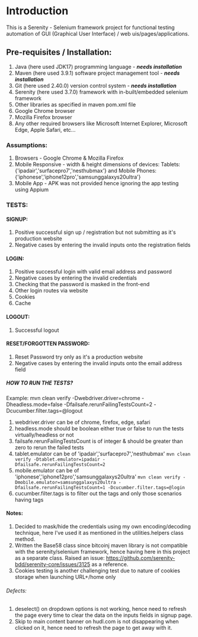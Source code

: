 # Introduction

This is a Serenity - Selenium framework project for functional testing automation of GUI (Graphical User Interface) /
web uis/pages/applications.

## Pre-requisites / Installation:

1. Java (here used JDK17) programming language - **_needs installation_**
2. Maven (here used 3.9.1) software project management tool - **_needs installation_**
3. Git (here used 2.40.0) version control system - **_needs installation_**
4. Serenity (here used 3.7.0) framework with in-built/embedded selenium framework
5. Other libraries as specified in maven pom.xml file
6. Google Chrome browser
7. Mozilla Firefox browser
8. Any other required browsers like Microsoft Internet Explorer, Microsoft Edge, Apple Safari, etc...

### Assumptions:

1. Browsers - Google Chrome & Mozilla Firefox
2. Mobile Responsive - width & height dimensions of devices: Tablets: {'ipadair','surfacepro7','nesthubmax'} and
   Mobile Phones: {'iphonese','iphone12pro','samsunggalaxys20ultra'}
3. Mobile App - APK was not provided hence ignoring the app testing using Appium

### TESTS:

#### SIGNUP:

1. Positive successful sign up / registration but not submitting as it's production website
2. Negative cases by entering the invalid inputs onto the registration fields

#### LOGIN:

1. Positive successful login with valid email address and password
2. Negative cases by entering the invalid credentials
3. Checking that the password is masked in the front-end
4. Other login routes via website
5. Cookies
6. Cache

#### LOGOUT:

1. Successful logout

#### RESET/FORGOTTEN PASSWORD:

1. Reset Password try only as it's a production website
2. Negative cases by entering the invalid inputs onto the email address field

##### HOW TO RUN THE TESTS?

Example:  mvn clean verify -Dwebdriver.driver=chrome -Dheadless.mode=false -Dfailsafe.rerunFailingTestsCount=2
-Dcucumber.filter.tags=@logout

1. webdriver.driver can be of chrome, firefox, edge, safari
2. headless.mode should be boolean either true or false to run the tests virtually/headless or not
3. failsafe.rerunFailingTestsCount is of integer & should be greater than zero to rerun the failed tests
4. tablet.emulator can be of 'ipadair','surfacepro7','nesthubmax'
   ```mvn clean verify -Dtablet.emulator=ipadair -Dfailsafe.rerunFailingTestsCount=2```
5. mobile.emulator can be of 'iphonese','iphone12pro','samsunggalaxys20ultra'
   ```mvn clean verify -Dmobile.emulator=samsunggalaxys20ultra -Dfailsafe.rerunFailingTestsCount=1 -Dcucumber.filter.tags=@login```
6. cucumber.filter.tags is to filter out the tags and only those scenarios having tags

#### Notes:

1. Decided to mask/hide the credentials using my own encoding/decoding technique, here I've used it as mentioned in the
   utilities.helpers class method.
2. Written the Base58 class since bitcoinj maven library is not compatible with the serenity/selenium framework, hence
   having here in this project as a separate class. Raised an
   issue: https://github.com/serenity-bdd/serenity-core/issues/3125 as a reference.
3. Cookies testing is another challenging test due to nature of cookies storage when launching URL+/home only

###### Defects:

1. deselect() on dropdown options is not working, hence need to refresh the page every time to clear the data on the
   inputs fields in signup page.
2. Skip to main content banner on hudl.com is not disappearing when clicked on it, hence need to refresh the page to get
   away with it.